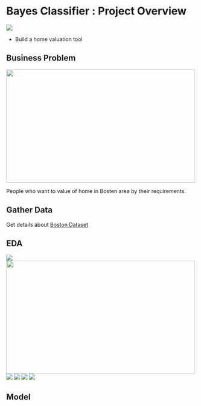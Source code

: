 # Bayes Classifier : Project Overview
![](images/boston.png)
* Build a home valuation tool
   

## Business Problem
  <img src="images/problem.png" width ="500" height="300" >
  
  People who want to value of home in Bosten area by their requirements.

## Gather Data
  Get details about [Boston Dataset](https://scikit-learn.org/stable/modules/generated/sklearn.datasets.load_boston.html)
   
## EDA
   ![](images/avg_no_room.png)
   <img src="images/distance.png" width ="500" height="300" >
   ![](images/download.png)
   ![](images/house_price.png)
   ![](images/room_price.png)
   ![](images/heatmap.png)
      
      
## Model
